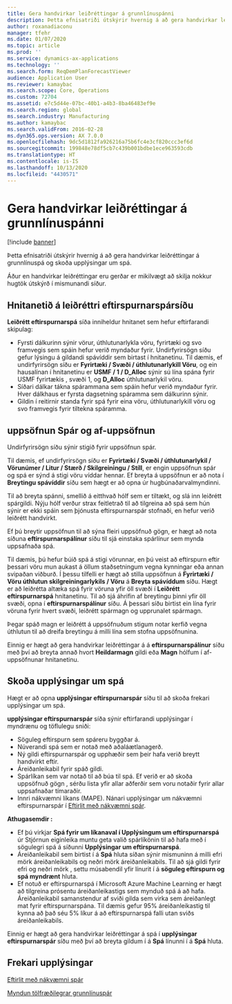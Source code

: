 ```yaml
---
title: Gera handvirkar leiðréttingar á grunnlínuspánni
description: Þetta efnisatriði útskýrir hvernig á að gera handvirkar leiðréttingar á grunnlínuspá og skoða upplýsingar um spá.
author: roxanadiaconu
manager: tfehr
ms.date: 01/07/2020
ms.topic: article
ms.prod: ''
ms.service: dynamics-ax-applications
ms.technology: ''
ms.search.form: ReqDemPlanForecastViewer
audience: Application User
ms.reviewer: kamaybac
ms.search.scope: Core, Operations
ms.custom: 72704
ms.assetid: e7c5d44e-07bc-40b1-a4b3-8ba46483ef9e
ms.search.region: global
ms.search.industry: Manufacturing
ms.author: kamaybac
ms.search.validFrom: 2016-02-28
ms.dyn365.ops.version: AX 7.0.0
ms.openlocfilehash: 9dc5d1812fa926216a75b6fc4e3cf820ccc3ef6d
ms.sourcegitcommit: 199848e78df5cb7c439b001bdbe1ece963593cdb
ms.translationtype: HT
ms.contentlocale: is-IS
ms.lasthandoff: 10/13/2020
ms.locfileid: "4430571"
---
```

# <a name="make-manual-adjustments-to-the-baseline-forecast"></a>Gera handvirkar leiðréttingar á grunnlínuspánni

[!include [banner](../includes/banner.md)]

Þetta efnisatriði útskýrir hvernig á að gera handvirkar leiðréttingar á grunnlínuspá og skoða upplýsingar um spá. 

Áður en handvirkar leiðréttingar eru gerðar er mikilvægt að skilja nokkur hugtök útskýrð í mismunandi síður.

## <a name="grid-on-the-adjusted-demand-forecast-page"></a>Hnitanetið á leiðréttri eftirspurnarspársíðu
**Leiðrétt eftirspurnarspá** síða inniheldur hnitanet sem hefur eftirfarandi skipulag:

-   Fyrsti dálkurinn sýnir vörur, úthlutunarlykla vöru, fyrirtæki og svo framvegis sem spáin hefur verið myndaður fyrir. Undirfyrirsögn síðu gefur lýsingu á gildandi spávíddir sem birtast í hnitanetinu. Til dæmis, ef undirfyrirsögn síðu er **Fyrirtæki / Svæði / úthlutunarlykill Vöru**, og ein hausalínan í hnitanetinu er **USMF / 1 / D\_Alloc** sýnir sú lína spána fyrir USMF fyrirtækis , svæði 1, og **D\_Alloc** úthlutunarlykil vöru.
-   Síðari dálkar tákna spárammana sem spáin hefur verið myndaður fyrir. Hver dálkhaus er fyrsta dagsetning spáramma sem dálkurinn sýnir.
-   Gildin í reitirnir standa fyrir spá fyrir eina vöru, úthlutunarlykill vöru og svo framvegis fyrir tiltekna spáramma.

## <a name="forecast-aggregation-and-de-aggregation"></a>uppsöfnun Spár og af-uppsöfnun
Undirfyrirsögn síðu sýnir stigið fyrir uppsöfnun spár. 

Til dæmis, ef undirfyrirsögn síðu er **Fyrirtæki / Svæði / úthlutunarlykil / Vörunúmer / Litur / Stærð / Skilgreiningu / Stíll**, er engin uppsöfnun spár og spá er sýnd á stigi vöru víddar hennar. Ef breyta á uppsöfnun er að nota í **Breytingu spávíddir** síðu sem hægt er að opna úr hugbúnaðarvalmyndinni. 

Til að breyta spánni, smellið á eitthvað hólf sem er tiltækt, og slá inn leiðrétt spárgildi. Nýju hólf verður strax feitletrað til að tilgreina að spá sem hún sýnir er ekki spáin sem þjónusta eftirspurnarspár stofnaði, en hefur verið leiðrétt handvirkt. 

Ef þú breytir uppsöfnun til að sýna fleiri uppsöfnuð gögn, er hægt að nota síðuna **eftirspurnarspálínur** síðu til sjá einstaka spárlínur sem mynda uppsafnaða spá. 

Til dæmis, þú hefur búið spá á stigi vörunnar, en þú veist að eftirspurn eftir þessari vöru mun aukast á öllum staðsetningum vegna kynningar eða annan svipaðan viðburð. Í þessu tilfelli er hægt að stilla uppsöfnun á **Fyrirtæki / Vöru úthlutun skilgreiningarlykils / Vöru** á **Breyta spávíddum** síðu. Hægt er að leiðrétta altæka spá fyrir vöruna yfir öll svæði í **Leiðrétt eftirspurnarspá** hnitanetinu. Til að sjá áhrifin af breytingu þinni yfir öll svæði, opna í **eftirspurnarspálínur** síðu. Á þessari síðu birtist ein lína fyrir vöruna fyrir hvert svæði, leiðrétt spármagn og upprunalet spármagn. 

Þegar spáð magn er leiðrétt á uppsöfnuðum stigum notar kerfið vegna úthlutun til að dreifa breytingu á milli lína sem stofna uppsöfnunina. 

Einnig er hægt að gera handvirkar leiðréttingar á á **eftirspurnarspálínur** síðu með því að breyta annað hvort **Heildarmagn** gildi eða **Magn** hólfum í af-uppsöfnunar hnitanetinu.

## <a name="viewing-details-of-the-forecast"></a>Skoða upplýsingar um spá
Hægt er að opna **upplýsingar eftirspurnarspár** síðu til að skoða frekari upplýsingar um spá. 

**upplýsingar eftirspurnarspár** síða sýnir eftirfarandi upplýsingar í myndrænu og töflulegu sniði:

-   Söguleg eftirspurn sem spáreru byggðar á.
-   Núverandi spá sem er notað með aðaláætlanagerð.
-   Ný gildi eftirspurnarspár og upphæðir sem þeir hafa verið breytt handvirkt eftir.
-   Áreiðanleikabil fyrir spáð gildi.
-   Spárlíkan sem var notað til að búa til spá. Ef verið er að skoða uppsöfnuð gögn , sérðu lista yfir allar aðferðir sem voru notaðir fyrir allar uppsafnaðar tímaraðir.
-   Innri nákvæmni líkans (MAPE). Nánari upplýsingar um nákvæmni eftirspurnarspár í [Eftirlit með nákvæmni spár](monitor-forecast-accuracy.md).

**Athugasemdir :**

-   Ef þú virkjar **Spá fyrir um líkanaval í Upplýsingum um eftirspurnarspá** úr Stjórnun eiginleika muntu geta valið spárlíkönin til að hafa með í sögulegri spá á síðunni **Upplýsingar um eftirspurnarspá**.
-   Áreiðanleikabil sem birtist í á **Spá** hluta síðan sýnir mismuninn á milli efri mörk áreiðanleikabils og neðri mörk áreiðanleikabils. Til að sjá gildi fyrir efri og neðri mörk , settu músabendil yfir línurit í á **söguleg eftirspurn og spá myndrænt** hluta.
-   Ef notuð er eftirspurnarspá í Microsoft Azure Machine Learning er hægt að tilgreina prósentu áreiðanleikastigs sem mynduð spá á að hafa. Áreiðanleikabil samanstendur af sviði gilda sem virka sem áreiðanlegt mat fyrir eftirspurnarspána. Til dæmis gefur 95% áreiðanleikastig til kynna að það séu 5% líkur á að eftirspurnarspá falli utan sviðs áreiðanleikabils.

Einnig er hægt að gera handvirkar leiðréttingar á spá í **upplýsingar eftirspurnarspár** síðu með því að breyta gildum í á **Spá** línunni í á **Spá** hluta.

<a name="additional-resources"></a>Frekari upplýsingar
--------

[Eftirlit með nákvæmni spár](monitor-forecast-accuracy.md)

[Myndun tölfræðilegrar grunnlínuspár](generate-statistical-baseline-forecast.md)



